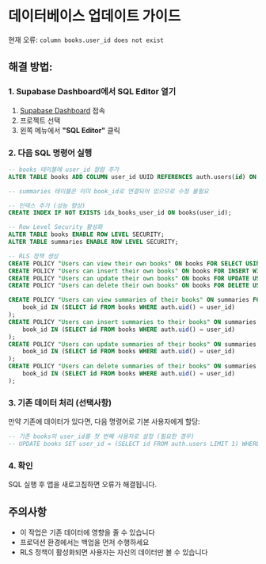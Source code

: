 # 데이터베이스 업데이트 가이드

현재 오류: `column books.user_id does not exist`

## 해결 방법:

### 1. Supabase Dashboard에서 SQL Editor 열기
1. [Supabase Dashboard](https://supabase.com/dashboard) 접속
2. 프로젝트 선택
3. 왼쪽 메뉴에서 **"SQL Editor"** 클릭

### 2. 다음 SQL 명령어 실행

```sql
-- books 테이블에 user_id 컬럼 추가
ALTER TABLE books ADD COLUMN user_id UUID REFERENCES auth.users(id) ON DELETE CASCADE;

-- summaries 테이블은 이미 book_id로 연결되어 있으므로 수정 불필요

-- 인덱스 추가 (성능 향상)
CREATE INDEX IF NOT EXISTS idx_books_user_id ON books(user_id);

-- Row Level Security 활성화
ALTER TABLE books ENABLE ROW LEVEL SECURITY;
ALTER TABLE summaries ENABLE ROW LEVEL SECURITY;

-- RLS 정책 생성
CREATE POLICY "Users can view their own books" ON books FOR SELECT USING (auth.uid() = user_id);
CREATE POLICY "Users can insert their own books" ON books FOR INSERT WITH CHECK (auth.uid() = user_id);
CREATE POLICY "Users can update their own books" ON books FOR UPDATE USING (auth.uid() = user_id);
CREATE POLICY "Users can delete their own books" ON books FOR DELETE USING (auth.uid() = user_id);

CREATE POLICY "Users can view summaries of their books" ON summaries FOR SELECT USING (
    book_id IN (SELECT id FROM books WHERE auth.uid() = user_id)
);
CREATE POLICY "Users can insert summaries to their books" ON summaries FOR INSERT WITH CHECK (
    book_id IN (SELECT id FROM books WHERE auth.uid() = user_id)
);
CREATE POLICY "Users can update summaries of their books" ON summaries FOR UPDATE USING (
    book_id IN (SELECT id FROM books WHERE auth.uid() = user_id)
);
CREATE POLICY "Users can delete summaries of their books" ON summaries FOR DELETE USING (
    book_id IN (SELECT id FROM books WHERE auth.uid() = user_id)
);
```

### 3. 기존 데이터 처리 (선택사항)
만약 기존에 데이터가 있다면, 다음 명령어로 기본 사용자에게 할당:

```sql
-- 기존 books의 user_id를 첫 번째 사용자로 설정 (필요한 경우)
-- UPDATE books SET user_id = (SELECT id FROM auth.users LIMIT 1) WHERE user_id IS NULL;
```

### 4. 확인
SQL 실행 후 앱을 새로고침하면 오류가 해결됩니다.

## 주의사항
- 이 작업은 기존 데이터에 영향을 줄 수 있습니다
- 프로덕션 환경에서는 백업을 먼저 수행하세요
- RLS 정책이 활성화되면 사용자는 자신의 데이터만 볼 수 있습니다
